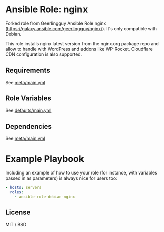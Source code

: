 # Ansible Role: nginx

Forked role from Geerlingguy Ansible Role nginx (https://galaxy.ansible.com/geerlingguy/nginx/). It's only compatible with Debian.

This role installs nginx latest version from the nginx.org package repo and allow to handle with WordPress and addons like WP-Rocket. Cloudflare CDN configuration is also supported.

Requirements
------------

See [meta/main.yml](meta/main.yml)

Role Variables
--------------

See [defaults/main.yml](defaults/main.yml)

Dependencies
------------

See [meta/main.yml](meta/main.yml)


# Example Playbook

Including an example of how to use your role (for instance, with variables passed in as parameters) is always nice for users too:

```yml
- hosts: servers
  roles:
    - ansible-role-debian-nginx
```

## License

MIT / BSD

